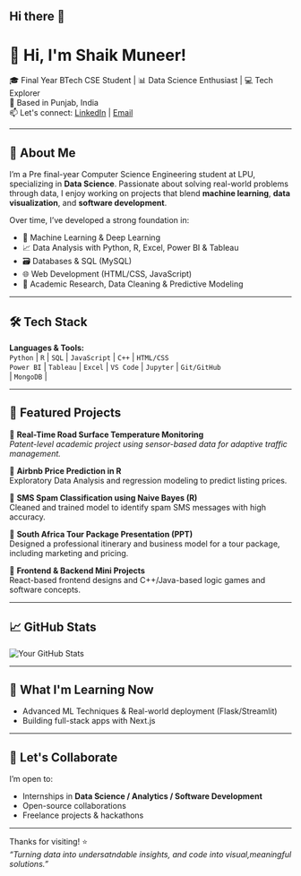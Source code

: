 ## Hi there 👋

# 👋 Hi, I'm Shaik Muneer!

🎓 Final Year BTech CSE Student | 📊 Data Science Enthusiast | 💻 Tech Explorer  
📍 Based in Punjab, India  
📫 Let's connect: [LinkedIn](https://www.linkedin.com/in/shaik-muneer450/) | [Email](muneershaik7450@gmail.com)

---

## 🚀 About Me

I’m a Pre final-year Computer Science Engineering student at LPU, specializing in **Data Science**. Passionate about solving real-world problems through data, I enjoy working on projects that blend **machine learning**, **data visualization**, and **software development**.

Over time, I’ve developed a strong foundation in:

- 🧠 Machine Learning & Deep Learning
- 📈 Data Analysis with Python, R, Excel, Power BI & Tableau
- 🗃️ Databases & SQL (MySQL)
- 🌐 Web Development (HTML/CSS, JavaScript)
- 🧪 Academic Research, Data Cleaning & Predictive Modeling

---

## 🛠 Tech Stack

**Languages & Tools:**  
`Python` | `R` | `SQL` | `JavaScript` | `C++` | `HTML/CSS`  
`Power BI` | `Tableau` | `Excel` | `VS Code` | `Jupyter` | `Git/GitHub`  
| `MongoDB` | 

---

## 📂 Featured Projects

🔹 **Real-Time Road Surface Temperature Monitoring**  
*Patent-level academic project using sensor-based data for adaptive traffic management.*

🔹 **Airbnb Price Prediction in R**  
Exploratory Data Analysis and regression modeling to predict listing prices.

🔹 **SMS Spam Classification using Naive Bayes (R)**  
Cleaned and trained model to identify spam SMS messages with high accuracy.

🔹 **South Africa Tour Package Presentation (PPT)**  
Designed a professional itinerary and business model for a tour package, including marketing and pricing.

🔹 **Frontend & Backend Mini Projects**  
React-based frontend designs and C++/Java-based logic games and software concepts.

---

## 📈 GitHub Stats

![Your GitHub Stats](https://github-readme-stats.vercel.app/api?username=Shaikmuneer11&show_icons=true&theme=radical)

---

## 🧠 What I'm Learning Now

- Advanced ML Techniques & Real-world deployment (Flask/Streamlit)
- Building full-stack apps with Next.js

---

## 🤝 Let's Collaborate

I’m open to:
- Internships in **Data Science / Analytics / Software Development**
- Open-source collaborations
- Freelance projects & hackathons

---

Thanks for visiting! ⭐  
_“Turning data into undersatndable insights, and code into visual,meaningful solutions.”_

